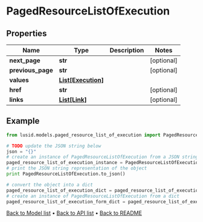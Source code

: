 # PagedResourceListOfExecution


## Properties
Name | Type | Description | Notes
------------ | ------------- | ------------- | -------------
**next_page** | **str** |  | [optional] 
**previous_page** | **str** |  | [optional] 
**values** | [**List[Execution]**](Execution.md) |  | 
**href** | **str** |  | [optional] 
**links** | [**List[Link]**](Link.md) |  | [optional] 

## Example

```python
from lusid.models.paged_resource_list_of_execution import PagedResourceListOfExecution

# TODO update the JSON string below
json = "{}"
# create an instance of PagedResourceListOfExecution from a JSON string
paged_resource_list_of_execution_instance = PagedResourceListOfExecution.from_json(json)
# print the JSON string representation of the object
print PagedResourceListOfExecution.to_json()

# convert the object into a dict
paged_resource_list_of_execution_dict = paged_resource_list_of_execution_instance.to_dict()
# create an instance of PagedResourceListOfExecution from a dict
paged_resource_list_of_execution_form_dict = paged_resource_list_of_execution.from_dict(paged_resource_list_of_execution_dict)
```
[Back to Model list](../README.md#documentation-for-models) &#8226; [Back to API list](../README.md#documentation-for-api-endpoints) &#8226; [Back to README](../README.md)


